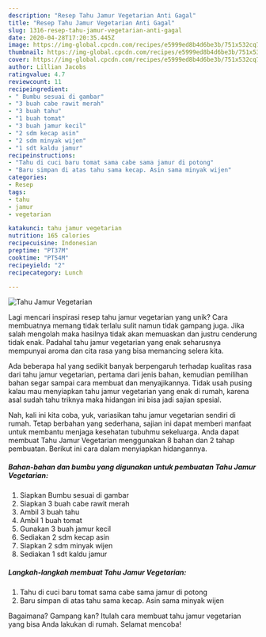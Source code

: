 ```yaml
---
description: "Resep Tahu Jamur Vegetarian Anti Gagal"
title: "Resep Tahu Jamur Vegetarian Anti Gagal"
slug: 1316-resep-tahu-jamur-vegetarian-anti-gagal
date: 2020-04-28T17:20:35.445Z
image: https://img-global.cpcdn.com/recipes/e5999ed8b4d6be3b/751x532cq70/tahu-jamur-vegetarian-foto-resep-utama.jpg
thumbnail: https://img-global.cpcdn.com/recipes/e5999ed8b4d6be3b/751x532cq70/tahu-jamur-vegetarian-foto-resep-utama.jpg
cover: https://img-global.cpcdn.com/recipes/e5999ed8b4d6be3b/751x532cq70/tahu-jamur-vegetarian-foto-resep-utama.jpg
author: Lillian Jacobs
ratingvalue: 4.7
reviewcount: 11
recipeingredient:
- " Bumbu sesuai di gambar"
- "3 buah cabe rawit merah"
- "3 buah tahu"
- "1 buah tomat"
- "3 buah jamur kecil"
- "2 sdm kecap asin"
- "2 sdm minyak wijen"
- "1 sdt kaldu jamur"
recipeinstructions:
- "Tahu di cuci baru tomat sama cabe sama jamur di potong"
- "Baru simpan di atas tahu sama kecap. Asin sama minyak wijen"
categories:
- Resep
tags:
- tahu
- jamur
- vegetarian

katakunci: tahu jamur vegetarian 
nutrition: 165 calories
recipecuisine: Indonesian
preptime: "PT37M"
cooktime: "PT54M"
recipeyield: "2"
recipecategory: Lunch

---
```



![Tahu Jamur Vegetarian](https://img-global.cpcdn.com/recipes/e5999ed8b4d6be3b/751x532cq70/tahu-jamur-vegetarian-foto-resep-utama.jpg)

Lagi mencari inspirasi resep tahu jamur vegetarian yang unik? Cara membuatnya memang tidak terlalu sulit namun tidak gampang juga. Jika salah mengolah maka hasilnya tidak akan memuaskan dan justru cenderung tidak enak. Padahal tahu jamur vegetarian yang enak seharusnya mempunyai aroma dan cita rasa yang bisa memancing selera kita.



Ada beberapa hal yang sedikit banyak berpengaruh terhadap kualitas rasa dari tahu jamur vegetarian, pertama dari jenis bahan, kemudian pemilihan bahan segar sampai cara membuat dan menyajikannya. Tidak usah pusing kalau mau menyiapkan tahu jamur vegetarian yang enak di rumah, karena asal sudah tahu triknya maka hidangan ini bisa jadi sajian spesial.


Nah, kali ini kita coba, yuk, variasikan tahu jamur vegetarian sendiri di rumah. Tetap berbahan yang sederhana, sajian ini dapat memberi manfaat untuk membantu menjaga kesehatan tubuhmu sekeluarga. Anda dapat membuat Tahu Jamur Vegetarian menggunakan 8 bahan dan 2 tahap pembuatan. Berikut ini cara dalam menyiapkan hidangannya.

<!--inarticleads1-->

##### Bahan-bahan dan bumbu yang digunakan untuk pembuatan Tahu Jamur Vegetarian:

1. Siapkan  Bumbu sesuai di gambar
1. Siapkan 3 buah cabe rawit merah
1. Ambil 3 buah tahu
1. Ambil 1 buah tomat
1. Gunakan 3 buah jamur kecil
1. Sediakan 2 sdm kecap asin
1. Siapkan 2 sdm minyak wijen
1. Sediakan 1 sdt kaldu jamur




<!--inarticleads2-->

##### Langkah-langkah membuat Tahu Jamur Vegetarian:

1. Tahu di cuci baru tomat sama cabe sama jamur di potong
1. Baru simpan di atas tahu sama kecap. Asin sama minyak wijen




Bagaimana? Gampang kan? Itulah cara membuat tahu jamur vegetarian yang bisa Anda lakukan di rumah. Selamat mencoba!
